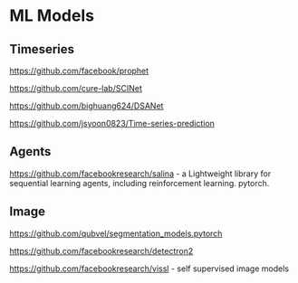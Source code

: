 # ML Models

## Timeseries
https://github.com/facebook/prophet

https://github.com/cure-lab/SCINet

https://github.com/bighuang624/DSANet

https://github.com/jsyoon0823/Time-series-prediction


## Agents

https://github.com/facebookresearch/salina - a Lightweight library for sequential learning agents, including reinforcement learning. pytorch.


## Image

https://github.com/qubvel/segmentation_models.pytorch

https://github.com/facebookresearch/detectron2

https://github.com/facebookresearch/vissl - self supervised image models
